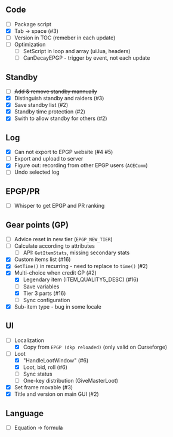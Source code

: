 ## Code

- [ ] Package script
- [x] Tab -> space (#3)
- [ ] Version in TOC (remeber in each update)
- [ ] Optimization
  - [ ] SetScript in loop and array (ui.lua, headers)
  - [ ] CanDecayEPGP - trigger by event, not each update

## Standby

- [ ] ~~Add & remove standby mannually~~
- [x] Distinguish standby and raiders (#3)
- [x] Save standby list (#2)
- [x] Standby time protection (#2)
- [x] Swith to allow standby for others (#2)

## Log

- [x] Can not export to EPGP website (#4 #5)
- [ ] Export and upload to server
- [x] Figure out: recording from other EPGP users (`ACEComm`)
- [ ] Undo selected log

## EPGP/PR

- [ ] Whisper to get EPGP and PR ranking

## Gear points (GP)

- [ ] Advice reset in new tier (`EPGP_NEW_TIER`)
- [ ] Calculate according to attributes 
  - [ ] API: `GetItemStats`, missing secondary stats
- [x] Custom items list (#16)
- [x] `GetTime()` in recurring - need to replace to `time()` (#2)
- [x] Multi-choice when credit GP (#2)
  - [x] Legendary item (ITEM_QUALITY5_DESC) (#16)
  - [ ] Save variables
  - [x] Tier 3 parts (#16)
  - [ ] Sync configuration
- [x] Sub-item type - bug in some locale

## UI

- [ ] Localization
  - [x] Copy from `EPGP (dkp reloaded)` (only valid on Curseforge)
- [ ] Loot
  - [x] "HandleLootWindow" (#6)
  - [x] Loot, bid, roll (#6)
  - [ ] Sync status
  - [ ] One-key distribution (GiveMasterLoot)
- [x] Set frame movable (#3)
- [x] Title and version on main GUI (#2)

## Language

- [ ] Equation -> formula
